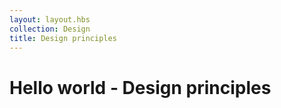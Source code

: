 ```yaml
---
layout: layout.hbs
collection: Design
title: Design principles
---
```


# Hello world - Design principles
